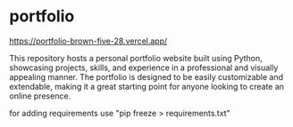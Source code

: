 # portfolio

https://portfolio-brown-five-28.vercel.app/

This repository hosts a personal portfolio website built using Python, showcasing projects, skills, and experience in a professional and visually appealing manner. The portfolio is designed to be easily customizable and extendable, making it a great starting point for anyone looking to create an online presence.

for adding requirements use "pip freeze > requirements.txt"